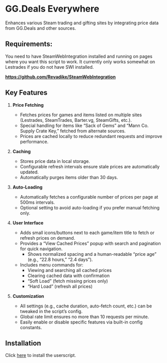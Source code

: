 # GG.Deals Everywhere
Enhances various Steam trading and gifting sites by integrating price data from GG.Deals and other sources.

## Requirements:
You need to have SteamWebIntegration installed and running on pages where you want this script to work. It currently only works somewhat on Lestrades if you do not have SWI installed.

**https://github.com/Revadike/SteamWebIntegration**

## Key Features

1. **Price Fetching**  
   - Fetches prices for games and items listed on multiple sites (Lestrades, SteamTrades, Barter.vg, SteamGifts, etc.).  
   - Special handling for items like “Sack of Gems” and “Mann Co. Supply Crate Key,” fetched from alternate sources.  
   - Prices are cached locally to reduce redundant requests and improve performance.

2. **Caching**  
   - Stores price data in local storage.  
   - Configurable refresh intervals ensure stale prices are automatically updated.  
   - Automatically purges items older than 30 days.

3. **Auto-Loading**  
   - Automatically fetches a configurable number of prices per page at 500ms intervals.  
   - Optional setting to avoid auto-loading if you prefer manual fetching only.

4. **User Interface**  
   - Adds small icons/buttons next to each game/item title to fetch or refresh prices on demand.  
   - Provides a “View Cached Prices” popup with search and pagination for quick navigation.  
     - Shows normalized spacing and a human-readable “price age” (e.g., “22.8 hours,” “2.4 days”).  
   - Includes menu commands for:  
     - Viewing and searching all cached prices  
     - Clearing cached data with confirmation  
     - “Soft Load” (fetch missing prices only)  
     - “Hard Load” (refresh all prices)

5. **Customization**  
   - All settings (e.g., cache duration, auto-fetch count, etc.) can be tweaked in the script’s config.  
   - Global rate limit ensures no more than 10 requests per minute.  
   - Easily enable or disable specific features via built-in config constants.

## Installation
Click [here](https://github.com/MrAwesomeFalcon/Lestrades-Enhancer/raw/refs/heads/main/GG-Deals-Everywhere.user.js) to install the userscript.
